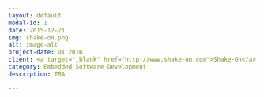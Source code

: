 ```yaml
---
layout: default
modal-id: 1
date: 2015-12-21
img: shake-on.png
alt: image-alt
project-date: Q1 2016
client: <a target="_blank" href="http://www.shake-on.com">Shake-On</a>
category: Embedded Software Development
description: TBA

---
```


